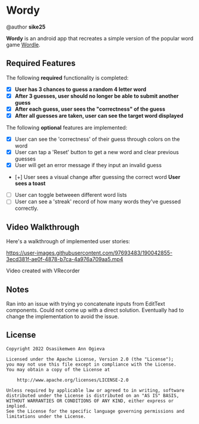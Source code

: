 # Wordy

@author **sike25**

**Wordy** is an android app that recreates a simple version of the popular word game [Wordle](https://www.nytimes.com/games/wordle/index.html). 

## Required Features

The following **required** functionality is completed:

- [X] **User has 3 chances to guess a random 4 letter word**
- [X] **After 3 guesses, user should no longer be able to submit another guess**
- [X] **After each guess, user sees the "correctness" of the guess**
- [X] **After all guesses are taken, user can see the target word displayed**

The following **optional** features are implemented:

- [X] User can see the 'correctness' of their guess through colors on the word 
- [X] User can tap a 'Reset' button to get a new word and clear previous guesses
- [X] User will get an error message if they input an invalid guess
- [+] User sees a visual change after guessing the correct word **User sees a toast**
- [ ] User can toggle betweeen different word lists
- [ ] User can see a 'streak' record of how many words they've guessed correctly.

## Video Walkthrough

Here's a walkthrough of implemented user stories:

https://user-images.githubusercontent.com/97693483/190042855-3ecd381f-ae0f-4878-b7ca-4a976a709aa5.mp4

Video created with VRecorder

## Notes

Ran into an issue with trying yo concatenate inputs from EditText components. Could not come up with a direct solution.
Eventually had to change the implementation to avoid the issue.

## License

    Copyright 2022 Osasikemwen Ann Ogieva

    Licensed under the Apache License, Version 2.0 (the "License");
    you may not use this file except in compliance with the License.
    You may obtain a copy of the License at

        http://www.apache.org/licenses/LICENSE-2.0

    Unless required by applicable law or agreed to in writing, software
    distributed under the License is distributed on an "AS IS" BASIS,
    WITHOUT WARRANTIES OR CONDITIONS OF ANY KIND, either express or implied.
    See the License for the specific language governing permissions and
    limitations under the License.
